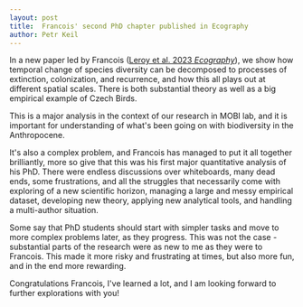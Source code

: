 ```yaml
---
layout: post
title:  Francois' second PhD chapter published in Ecography
author: Petr Keil
---
```


In a new paper led by Francois ([Leroy et al. 2023 *Ecography*](https://onlinelibrary.wiley.com/doi/10.1111/ecog.06995)), we show how temporal change of species diversity can be decomposed to processes of extinction, colonization, and recurrence, and how this all plays out at different spatial scales. There is both substantial theory as well as a big empirical example of Czech Birds.

This is a major analysis in the context of our research in MOBI lab, and it is important for understanding of what's been going on with biodiversity in the Anthropocene.

It's also a complex problem, and Francois has managed to put it all together brilliantly, more so give that this was his first major quantitative analysis of his PhD. There were endless discussions over whiteboards, many dead ends, some frustrations, and all the struggles that necessarily come with exploring of a new scientific horizon, managing a large and messy empirical dataset, developing new theory, applying new analytical tools, and handling a multi-author situation.

Some say that PhD students should start with simpler tasks and move to more complex problems later, as they progress. This was not the case - substantial parts of the research were as new to me as they were to Francois. This made it more risky and frustrating at times, but also more fun, and in the end more rewarding.

Congratulations Francois, I've learned a lot, and I am looking forward to further explorations with you!
